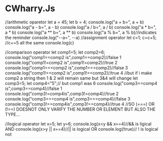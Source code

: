 # CWharry.Js
//arithmetic oparetor
let a = 45;
let b = 4;
console.log("a + b=", a + b)
console.log("a - b=", a - b)
console.log("a / b=", a / b)
console.log("a * b=", a * b)
console.log("a ** b=", a ** b)
console.log("a % b=", a % b)//indicates the reminder
console.log("--a=", --a) 
//assignment operator
let c=1;
c=c+5; //c+=5  all the same
console.log(c)

//comparison operator
let comp1=5;
let comp2=6;
console.log("comp1==comp2 is",comp1==comp2)//false  1
console.log("comp1!=comp2 is",comp1!=comp2)//true   2
console.log("comp1===comp2 is",comp1===comp2)//false   3
console.log("comp1!==comp2 is",comp1!==comp2)//true    4
//but if i make comp2 a string then 1 & 2 will remain same but 3&4 will change
let comp3=5;
let comp4="5";// but comp1 was 6
console.log("comp3==comp4 is",comp3==comp4)//false  1
console.log("comp3!=comp4is",comp3!=comp4)//true   2
console.log("comp3===comp4 is",comp3===comp4)//false   3
console.log("comp3!==comp4is",comp3!==comp4)//true    4
//SO (===) OR (!==) DOESNOT ONLY VARIFY THE NUMBER OR ELEMENT BUT ALSO THE TYPE...



//logical operator
let x=5;
let y=6;
console.log(x<y && x==4)//&& is ligical AND
console.log(x>y || x==4)//|| is logical OR
console.log(!true)// ! is logical not
